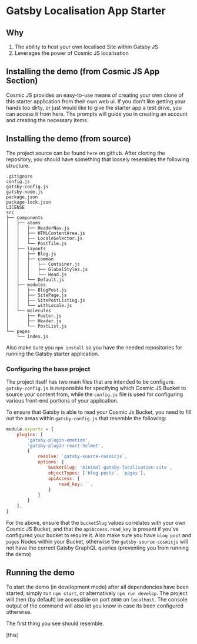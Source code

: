 # Gatsby Localisation App Starter

## Why

1. The ability to host your own localised Site within Gatsby JS
2. Leverages the power of Cosmic JS localisation

## Installing the demo (from Cosmic JS App Section)

Cosmic JS provides an easy-to-use means of creating your own clone of this starter application from their own web ui. If you don't like getting your hands too dirty, or just would like to give the starter app a test drive, you can access it from here. The prompts will guide you in creating an account and creating the necessary items.

## Installing the demo (from source)

The project source can be found `here` on github. After cloning the repository, you should have something that loosely resembles the following structure.

```
.gitignore
config.js
gatsby-config.js
gatsby-node.js
package.json
package-lock.json
LICENSE
src
├── components
│   ├── atoms
│   │   ├── HeaderNav.js
│   │   ├── HTMLContentArea.js
│   │   ├── LocaleSelector.js
│   │   └── PostTile.js
│   ├── layouts
│   │   ├── Blog.js
│   │   ├── common
│   │   │   ├── Container.js
│   │   │   ├── GlobalStyles.js
│   │   │   └── Head.js
│   │   └── Default.js
│   ├── modules
│   │   ├── BlogPost.js
│   │   ├── SitePage.js
│   │   ├── SitePostListing.js
│   │   └── withLocale.js
│   └── molecules
│       ├── Footer.js
│       ├── Header.js
│       └── PostList.js
└── pages
    └── index.js
```

Also make sure you `npm install` so you have the needed repositories for running the Gatsby starter application.

### Configuring the base project

The project itself has two main files that are intended to be configure. `gatsby-config.js` is responsible for specifying which Cosmic JS Bucket to source your content from, while the `config.js` file is used for configuring various front-end portions of your application.

To ensure that Gatsby is able to read your Cosmic Js Bucket, you need to fill out the areas within `gatsby-config.js` that resemble the following:


```js
module.exports = {
	plugins: [
		'gatsby-plugin-emotion',
		'gatsby-plugin-react-helmet',
		{
			resolve: `gatsby-source-cosmicjs`,
			options: {
				bucketSlug: 'minimal-gatsby-localisation-site',
				objectTypes: ['blog-posts', 'pages'],
				apiAccess: {
					read_key: ``,
				}
			}
		}
	],
}
```

For the above, ensure that the `bucketSlug` values correlates with your own Cosmic JS Bucket, and that the `apiAccess.read_key` is present if you've configured your bucket to require it. Also make sure you have `blog post` and `pages` Nodes within your Bucket, otherwise the `gatsby-source-cosmicjs` will not have the correct Gatsby GraphQL queries (preventing you from running the demo)

## Running the demo

To start the demo (in development mode) after all dependencies have been started, simply run `npm start`, or alternatively `npm run develop`. The project will then (by default) be accessible on port `8000` on `localhost`. The console output of the command will also let you know in case its been configured otherwise.

The first thing you see should resemble.

[this]